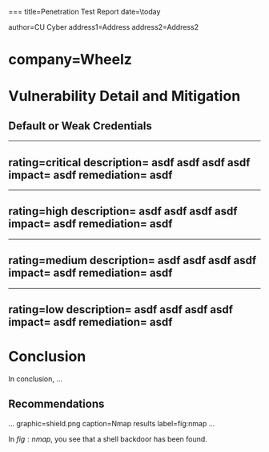 ===
title=Penetration Test Report
date=\today

author=CU Cyber
address1=Address
address2=Address2

company=Wheelz
===

# Vulnerability Detail and Mitigation

## Default or Weak Credentials

---
rating=critical
description=
	asdf
	asdf
	asdf
	asdf
impact=
	asdf
remediation=
	asdf
---

---
rating=high
description=
	asdf
	asdf
	asdf
	asdf
impact=
	asdf
remediation=
	asdf
---

---
rating=medium
description=
	asdf
	asdf
	asdf
	asdf
impact=
	asdf
remediation=
	asdf
---

---
rating=low
description=
	asdf
	asdf
	asdf
	asdf
impact=
	asdf
remediation=
	asdf
---

# Conclusion

In conclusion, ...

## Recommendations

...
graphic=shield.png
caption=Nmap results
label=fig:nmap
...

In $fig:nmap$, you see that a shell backdoor has been found.
